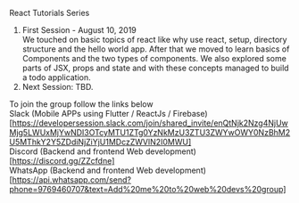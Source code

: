 React Tutorials Series
1. First Session - August 10, 2019
<Br>We touched on basic topics of react like why use react, setup, directory structure and the hello world app. After that we moved to learn basics of Components and the two types of components. We also explored some parts of JSX, props and state and with these concepts managed to build a todo application. 
2. Next Session: TBD.


To join the group follow the links below
<br>Slack (Mobile APPs using Flutter / ReactJs / Firebase) [https://developersession.slack.com/join/shared_invite/enQtNjk2Nzg4NjUwMjg5LWUxMjYwNDI3OTcyMTU1ZTg0YzNkMzU3ZTU3ZWYwOWY0NzBhM2U5MThkY2Y5ZDdiNjZiYjU1MDczZWVlN2I0MWU]
<br>Discord (Backend and frontend Web development) [https://discord.gg/ZZcfdne]
<br>WhatsApp (Backend and frontend Web development)  [https://api.whatsapp.com/send?phone=9769460707&text=Add%20me%20to%20web%20devs%20group]